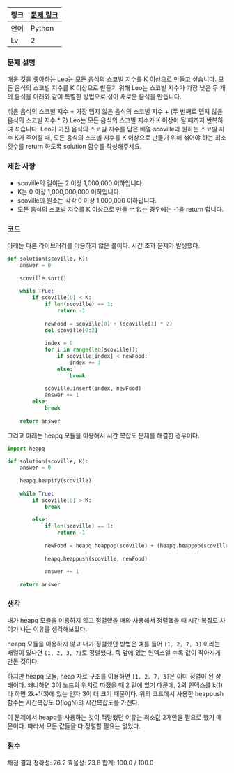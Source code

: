 |링크|[문제 링크](https://programmers.co.kr/learn/courses/30/lessons/42626)|
|----|-----|
|언어|Python|
|Lv|2|

### 문제 설명
매운 것을 좋아하는 Leo는 모든 음식의 스코빌 지수를 K 이상으로 만들고 싶습니다. 모든 음식의 스코빌 지수를 K 이상으로 만들기 위해 Leo는 스코빌 지수가 가장 낮은 두 개의 음식을 아래와 같이 특별한 방법으로 섞어 새로운 음식을 만듭니다.

섞은 음식의 스코빌 지수 = 가장 맵지 않은 음식의 스코빌 지수 + (두 번째로 맵지 않은 음식의 스코빌 지수 * 2)
Leo는 모든 음식의 스코빌 지수가 K 이상이 될 때까지 반복하여 섞습니다.
Leo가 가진 음식의 스코빌 지수를 담은 배열 scoville과 원하는 스코빌 지수 K가 주어질 때, 모든 음식의 스코빌 지수를 K 이상으로 만들기 위해 섞어야 하는 최소 횟수를 return 하도록 solution 함수를 작성해주세요.

### 제한 사항

* scoville의 길이는 2 이상 1,000,000 이하입니다.
* K는 0 이상 1,000,000,000 이하입니다.
* scoville의 원소는 각각 0 이상 1,000,000 이하입니다.
* 모든 음식의 스코빌 지수를 K 이상으로 만들 수 없는 경우에는 -1을 return 합니다.

### 코드

아래는 다른 라이브러리를 이용하지 않은 풀이다. 시간 초과 문제가 발생했다.

```python
def solution(scoville, K):
    answer = 0
    
    scoville.sort()
    
    while True:
        if scoville[0] < K:
            if len(scoville) == 1:
                return -1
            
            newFood = scoville[0] + (scoville[1] * 2)
            del scoville[0:2]
            
            index = 0
            for i in range(len(scoville)):
                if scoville[index] < newFood:
                    index += 1
                else:
                    break
            
            scoville.insert(index, newFood)
            answer += 1
        else:
            break
            
    return answer
```

그리고 아래는 heapq 모듈을 이용해서 시간 복잡도 문제를 해결한 경우이다.

```python
import heapq

def solution(scoville, K):
    answer = 0
    
    heapq.heapify(scoville)
    
    while True:
        if scoville[0] > K:
            break
            
        else:
            if len(scoville) == 1:
                return -1
            
            newFood = heapq.heappop(scoville) + (heapq.heappop(scoville) * 2)
            
            heapq.heappush(scoville, newFood)
            
            answer += 1
            
    return answer
```

### 생각

내가 heapq 모듈을 이용하지 않고 정렬했을 때와 사용해서 정렬했을 때 시간 복잡도 차이가 나는 이유를 생각해보았다.

heapq 모듈을 이용하지 않고 내가 정렬했던 방법은 예를 들어 `[1, 2, 7, 3]` 이라는 배열이 있다면 `[1, 2, 3, 7]`로 정렬했다. 즉 앞에 있는 인덱스일 수록 값이 작아지게 만든 것이다.

하지만 heapq 모듈, heap 자료 구조를 이용하면 `[1, 2, 7, 3]`은 이미 정렬이 된 상태이다. 왜냐하면 3이 노드의 위치로 따졌을 때 2 밑에 있기 때문에,
2의 인덱스를 k(1)라 하면 2k+1(3)에 있는 인자 3이 더 크기 때문이다. 위의 코드에서 사용한 heappush 함수는 시간복잡도 O(logN)의 시간복잡도를 가진다.

이 문제에서 heapq를 사용하는 것이 적당했던 이유는 최소값 2개만을 필요로 했기 때문이다. 따라서 모든 값들을 다 정렬할 필요는 없었다.

### 점수

채점 결과
정확성: 76.2
효율성: 23.8
합계: 100.0 / 100.0
